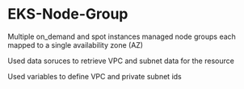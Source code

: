 # EKS-Node-Group
Multiple on_demand and spot instances managed node groups each mapped to a single availability zone (AZ)

Used data soruces to retrieve VPC and subnet data for the resource

Used variables to define VPC and private subnet ids
